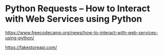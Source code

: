 # Python Requests – How to Interact with Web Services using Python

<https://www.freecodecamp.org/news/how-to-interact-with-web-services-using-python/>

<https://fakestoreapi.com/>
